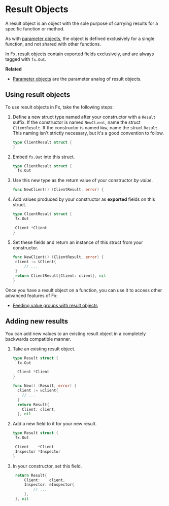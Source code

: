 # Result Objects

A result object is an object with the sole purpose of carrying results
for a specific function or method.

As with [parameter objects](parameter-objects.md),
the object is defined exclusively for a single function,
and not shared with other functions.

In Fx, result objects contain exported fields exclusively,
and are always tagged with `fx.Out`.

**Related**

- [Parameter objects](parameter-objects.md) are the parameter analog of result
  objects.

## Using result objects

To use result objects in Fx, take the following steps:

1. Define a new struct type named after your constructor
   with a `Result` suffix.
   If the constructor is named `NewClient`, name the struct `ClientResult`.
   If the constructor is named `New`, name the struct `Result`.
   This naming isn't strictly necessary, but it's a good convention to follow.

   ```go mdox-exec='region ex/result-objects/define.go empty'
   type ClientResult struct {
   }
   ```

2. Embed `fx.Out` into this struct.

   ```go mdox-exec='region ex/result-objects/define.go fxout'
   type ClientResult struct {
     fx.Out
   ```

3. Use this new type as the return value of your constructor *by value*.

   ```go mdox-exec='region ex/result-objects/define.go returnresult'
   func NewClient() (ClientResult, error) {
   ```

4. Add values produced by your constructor as **exported** fields on this struct.

   ```go mdox-exec='region ex/result-objects/define.go fields'
   type ClientResult struct {
   	fx.Out

   	Client *Client
   }
   ```

5. Set these fields and return an instance of this struct from your
   constructor.

   ```go mdox-exec='region ex/result-objects/define.go produce'
   func NewClient() (ClientResult, error) {
   	client := &Client{
   		// ...
   	}
   	return ClientResult{Client: client}, nil
   }
   ```

<!--
TODO: cover various tags supported on a result object.
-->

Once you have a result object on a function,
you can use it to access other advanced features of Fx:

- [Feeding value groups with result objects](value-groups/feed.md#with-result-objects)

## Adding new results

You can add new values to an existing result object
in a completely backwards compatible manner.

1. Take an existing result object.

   ```go mdox-exec='region ex/result-objects/extend.go start'
   type Result struct {
     fx.Out

     Client *Client
   }

   func New() (Result, error) {
     client := &Client{
       // ...
     }
     return Result{
       Client: client,
     }, nil
   ```

2. Add a new field to it for your new result.

   ```go mdox-exec='region ex/result-objects/extend.go full'
   type Result struct {
   	fx.Out

   	Client    *Client
   	Inspector *Inspector
   }
   ```

3. In your constructor, set this field.

   ```go mdox-exec='region ex/result-objects/extend.go produce'
   	return Result{
   		Client:    client,
   		Inspector: &Inspector{
   			// ...
   		},
   	}, nil
   ```
